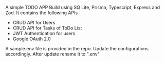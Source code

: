 A simple TODO APP Build using SQ Lite, Prisma, Typescript, Express and Zod.
It contains the following APIs
- CRUD API for Users
- CRUD API for Tasks of ToDo List
- JWT Authentication for users
- Google OAuth 2.0

A sample.env file is provided in the repo. Update the configurations accordingly. After update rename it to ".env"